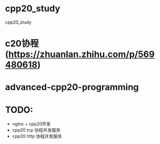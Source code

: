 # cpp20_study
cpp20_study

# c20协程(https://zhuanlan.zhihu.com/p/569480618)
# advanced-cpp20-programming



# TODO:
+ nginx + cpp20开发
+ cpp20 tcp 协程并发服务
+ cpp20 http 协程并发服务
